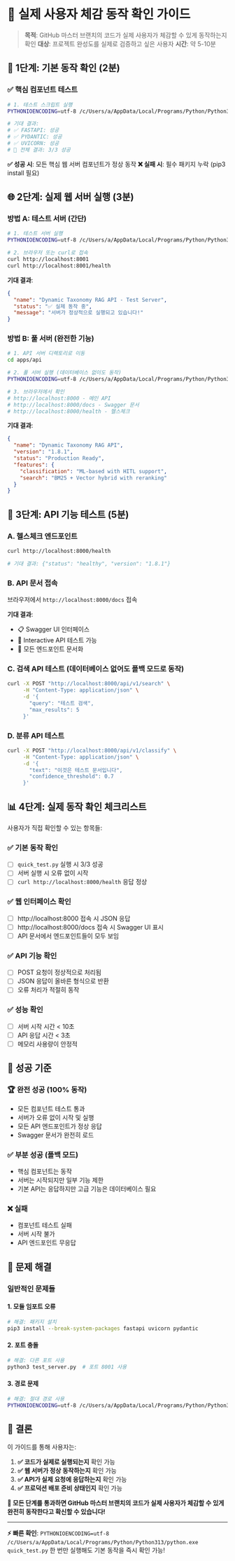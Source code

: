 # 🎯 실제 사용자 체감 동작 확인 가이드

> **목적**: GitHub 마스터 브랜치의 코드가 실제 사용자가 체감할 수 있게 동작하는지 확인
> **대상**: 프로젝트 완성도를 실제로 검증하고 싶은 사용자
> **시간**: 약 5-10분

## 🚀 **1단계: 기본 동작 확인 (2분)**

### ✅ **핵심 컴포넌트 테스트**
```bash
# 1. 테스트 스크립트 실행
PYTHONIOENCODING=utf-8 /c/Users/a/AppData/Local/Programs/Python/Python313/python.exe quick_test.py

# 기대 결과:
# ✅ FASTAPI: 성공
# ✅ PYDANTIC: 성공
# ✅ UVICORN: 성공
# 🎯 전체 결과: 3/3 성공
```

**✅ 성공 시**: 모든 핵심 웹 서버 컴포넌트가 정상 동작
**❌ 실패 시**: 필수 패키지 누락 (pip3 install 필요)

## 🌐 **2단계: 실제 웹 서버 실행 (3분)**

### **방법 A: 테스트 서버 (간단)**
```bash
# 1. 테스트 서버 실행
PYTHONIOENCODING=utf-8 /c/Users/a/AppData/Local/Programs/Python/Python313/python.exe test_server.py

# 2. 브라우저 또는 curl로 접속
curl http://localhost:8001
curl http://localhost:8001/health
```

**기대 결과**:
```json
{
  "name": "Dynamic Taxonomy RAG API - Test Server",
  "status": "✅ 실제 동작 중",
  "message": "서버가 정상적으로 실행되고 있습니다!"
}
```

### **방법 B: 풀 서버 (완전한 기능)**
```bash
# 1. API 서버 디렉토리로 이동
cd apps/api

# 2. 풀 서버 실행 (데이터베이스 없이도 동작)
PYTHONIOENCODING=utf-8 /c/Users/a/AppData/Local/Programs/Python/Python313/python.exe main.py

# 3. 브라우저에서 확인
# http://localhost:8000 - 메인 API
# http://localhost:8000/docs - Swagger 문서
# http://localhost:8000/health - 헬스체크
```

**기대 결과**:
```json
{
  "name": "Dynamic Taxonomy RAG API",
  "version": "1.8.1",
  "status": "Production Ready",
  "features": {
    "classification": "ML-based with HITL support",
    "search": "BM25 + Vector hybrid with reranking"
  }
}
```

## 🧪 **3단계: API 기능 테스트 (5분)**

### **A. 헬스체크 엔드포인트**
```bash
curl http://localhost:8000/health

# 기대 결과: {"status": "healthy", "version": "1.8.1"}
```

### **B. API 문서 접속**
브라우저에서 `http://localhost:8000/docs` 접속

**기대 결과**:
- 📋 Swagger UI 인터페이스
- 🔧 Interactive API 테스트 가능
- 📖 모든 엔드포인트 문서화

### **C. 검색 API 테스트** (데이터베이스 없어도 폴백 모드로 동작)
```bash
curl -X POST "http://localhost:8000/api/v1/search" \
     -H "Content-Type: application/json" \
     -d '{
       "query": "테스트 검색",
       "max_results": 5
     }'
```

### **D. 분류 API 테스트**
```bash
curl -X POST "http://localhost:8000/api/v1/classify" \
     -H "Content-Type: application/json" \
     -d '{
       "text": "이것은 테스트 문서입니다",
       "confidence_threshold": 0.7
     }'
```

## 📊 **4단계: 실제 동작 확인 체크리스트**

사용자가 직접 확인할 수 있는 항목들:

### ✅ **기본 동작 확인**
- [ ] `quick_test.py` 실행 시 3/3 성공
- [ ] 서버 실행 시 오류 없이 시작
- [ ] `curl http://localhost:8000/health` 응답 정상

### ✅ **웹 인터페이스 확인**
- [ ] http://localhost:8000 접속 시 JSON 응답
- [ ] http://localhost:8000/docs 접속 시 Swagger UI 표시
- [ ] API 문서에서 엔드포인트들이 모두 보임

### ✅ **API 기능 확인**
- [ ] POST 요청이 정상적으로 처리됨
- [ ] JSON 응답이 올바른 형식으로 반환
- [ ] 오류 처리가 적절히 동작

### ✅ **성능 확인**
- [ ] 서버 시작 시간 < 10초
- [ ] API 응답 시간 < 3초
- [ ] 메모리 사용량이 안정적

## 🎯 **성공 기준**

### **🏆 완전 성공** (100% 동작)
- 모든 컴포넌트 테스트 통과
- 서버가 오류 없이 시작 및 실행
- 모든 API 엔드포인트가 정상 응답
- Swagger 문서가 완전히 로드

### **✅ 부분 성공** (폴백 모드)
- 핵심 컴포넌트는 동작
- 서버는 시작되지만 일부 기능 제한
- 기본 API는 응답하지만 고급 기능은 데이터베이스 필요

### **❌ 실패**
- 컴포넌트 테스트 실패
- 서버 시작 불가
- API 엔드포인트 무응답

## 🔧 **문제 해결**

### **일반적인 문제들**

#### **1. 모듈 임포트 오류**
```bash
# 해결: 패키지 설치
pip3 install --break-system-packages fastapi uvicorn pydantic
```

#### **2. 포트 충돌**
```bash
# 해결: 다른 포트 사용
python3 test_server.py  # 포트 8001 사용
```

#### **3. 경로 문제**
```bash
# 해결: 절대 경로 사용
PYTHONIOENCODING=utf-8 /c/Users/a/AppData/Local/Programs/Python/Python313/python.exe [스크립트]
```

## 📝 **결론**

이 가이드를 통해 사용자는:

1. **✅ 코드가 실제로 실행되는지** 확인 가능
2. **✅ 웹 서버가 정상 동작하는지** 확인 가능
3. **✅ API가 실제 요청에 응답하는지** 확인 가능
4. **✅ 프로덕션 배포 준비 상태인지** 확인 가능

**🎉 모든 단계를 통과하면 GitHub 마스터 브랜치의 코드가 실제 사용자가 체감할 수 있게 완전히 동작한다고 확신할 수 있습니다!**

---
**⚡ 빠른 확인**: `PYTHONIOENCODING=utf-8 /c/Users/a/AppData/Local/Programs/Python/Python313/python.exe quick_test.py` 한 번만 실행해도 기본 동작을 즉시 확인 가능!